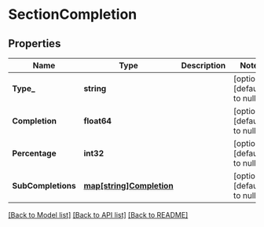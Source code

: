 # SectionCompletion

## Properties
Name | Type | Description | Notes
------------ | ------------- | ------------- | -------------
**Type_** | **string** |  | [optional] [default to null]
**Completion** | **float64** |  | [optional] [default to null]
**Percentage** | **int32** |  | [optional] [default to null]
**SubCompletions** | [**map[string]Completion**](Completion.md) |  | [optional] [default to null]

[[Back to Model list]](../README.md#documentation-for-models) [[Back to API list]](../README.md#documentation-for-api-endpoints) [[Back to README]](../README.md)


